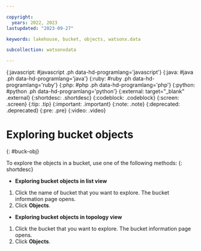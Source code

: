 ```yaml
---

copyright:
  years: 2022, 2023
lastupdated: "2023-09-27"

keywords: lakehouse, bucket, objects, watsonx.data

subcollection: watsonxdata

---
```


{:javascript: #javascript .ph data-hd-programlang='javascript'}
{:java: #java .ph data-hd-programlang='java'}
{:ruby: #ruby .ph data-hd-programlang='ruby'}
{:php: #php .ph data-hd-programlang='php'}
{:python: #python .ph data-hd-programlang='python'}
{:external: target="_blank" .external}
{:shortdesc: .shortdesc}
{:codeblock: .codeblock}
{:screen: .screen}
{:tip: .tip}
{:important: .important}
{:note: .note}
{:deprecated: .deprecated}
{:pre: .pre}
{:video: .video}

# Exploring bucket objects
{: #buck-obj}

To explore the objects in a bucket, use one of the following methods:
{: shortdesc}

- **Exploring bucket objects in list view**

1. Click the name of bucket that you want to explore. The bucket information page opens.
2. Click **Objects**.

- **Exploring bucket objects in topology view**

1. Click the bucket that you want to explore. The bucket information page opens.
2. Click **Objects**.
